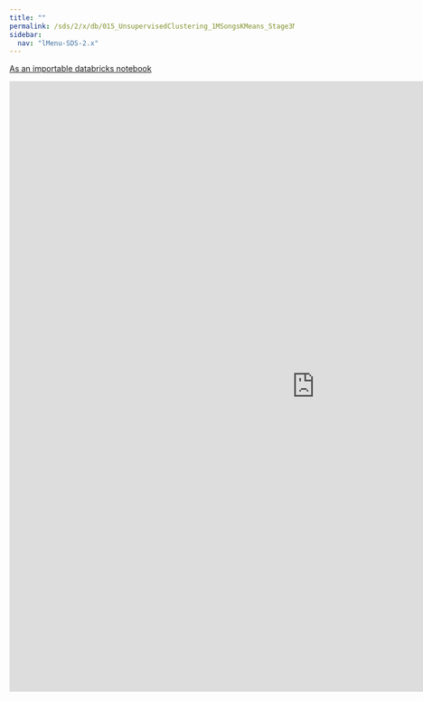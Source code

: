 ```yaml
---
title: ""
permalink: /sds/2/x/db/015_UnsupervisedClustering_1MSongsKMeans_Stage3Model/
sidebar:
  nav: "lMenu-SDS-2.x"
---
```


[As an importable databricks notebook](https://lamastex.github.io/scalable-data-science/sds/2/x/db/015_UnsupervisedClustering_1MSongsKMeans_Stage3Model.html)

<iframe src="https://lamastex.github.io/scalable-data-science/sds/2/x/db/015_UnsupervisedClustering_1MSongsKMeans_Stage3Model" width="1080" height="1080" frameborder="0"></iframe>
